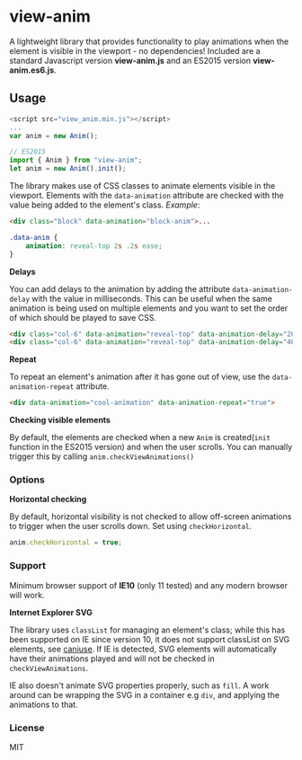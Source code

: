 # view-anim
A lightweight library that provides functionality to play animations when the element is visible in the viewport - no dependencies!
Included are a standard Javascript version **view-anim.js** and an ES2015 version **view-anim.es6.js**.

## Usage


```js
<script src="view_anim.min.js"></script>
...
var anim = new Anim();
```

```js
// ES2015
import { Anim } from "view-anim";
let anim = new Anim().init();
```

The library makes use of CSS classes to animate elements visible in the viewport. Elements with the `data-animation` attribute are checked with the value being added to the element's class.
*Example*:
```html
<div class="block" data-animation="block-anim">...
```

```css
.data-anim {
	animation: reveal-top 2s .2s ease;
}
```

**Delays**

You can add delays to the animation by adding the attribute `data-animation-delay` with the value in milliseconds. This can be useful when the same animation is being used on multiple elements and you want to set the order of which should be played to save CSS.
```html
<div class="col-6" data-animation="reveal-top" data-animation-delay="200">...
<div class="col-6" data-animation="reveal-top" data-animation-delay="400">...
```

**Repeat**

To repeat an element's animation after it has gone out of view, use the `data-animation-repeat` attribute.
```html
<div data-animation="cool-animation" data-animation-repeat="true">
```

**Checking visible elements**

By default, the elements are checked when a new `Anim` is created(`init` function in the ES2015 version) and when the user scrolls. You can manually trigger this by calling `anim.checkViewAnimations()`

### Options

**Horizontal checking**

By default, horizontal visibility is not checked to allow off-screen animations to trigger when the user scrolls down. Set using `checkHorizontal`.
```js
anim.checkHorizontal = true;
```

### Support

Minimum browser support of **IE10** (only 11 tested) and any modern browser will work.

**Internet Explorer SVG**

The library uses `classList` for managing an element's class; while this has been supported on IE since version 10, it does not support classList on SVG elements, see [caniuse](http://caniuse.com/#search=classList). If IE is detected, SVG elements will automatically have their animations played and will not be checked in `checkViewAnimations`.

IE also doesn't animate SVG properties properly, such as `fill`. A work around can be wrapping the SVG in a container e.g `div`, and applying the animations to that.

### License
MIT
